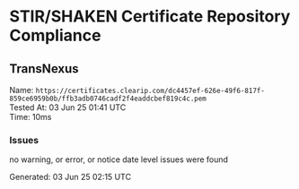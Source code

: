 # STIR/SHAKEN Certificate Repository Compliance

## TransNexus

Name: `https://certificates.clearip.com/dc4457ef-626e-49f6-817f-859ce6959b0b/ffb3adb0746cadf2f4eaddcbef819c4c.pem`\
Tested At: 03 Jun 25 01:41 UTC\
Time: 10ms

### Issues

no warning, or error, or notice date level issues were found

Generated: 03 Jun 25 02:15 UTC